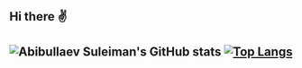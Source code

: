 ## Hi there :v: 
![Abibullaev Suleiman's GitHub stats](https://github-readme-stats.vercel.app/api?username=WhiteSun13&show_icons=true&theme=transparent)
[![Top Langs](https://github-readme-stats.vercel.app/api/top-langs/?username=WhiteSun13&layout=compact&theme=transparent)](https://github.com/anuraghazra/github-readme-stats)
---